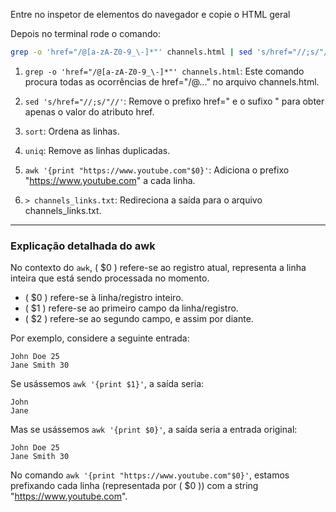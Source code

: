 Entre no inspetor de elementos do navegador e copie o HTML geral

Depois no terminal rode o comando:

```bash
grep -o 'href="/@[a-zA-Z0-9_\-]*"' channels.html | sed 's/href="//;s/"//' | sort | uniq | awk '{print "https://www.youtube.com"$1}' > channels_links.txt
```

1. `grep -o 'href="/@[a-zA-Z0-9_\-]*"' channels.html`: Este comando procura todas as ocorrências de href="/@..." no arquivo channels.html.

2. `sed 's/href="//;s/"//'`: Remove o prefixo href=" e o sufixo " para obter apenas o valor do atributo href.

3. `sort`: Ordena as linhas.

4. `uniq`: Remove as linhas duplicadas.

5. `awk '{print "https://www.youtube.com"$0}'`: Adiciona o prefixo "https://www.youtube.com" a cada linha.

6. `> channels_links.txt`: Redireciona a saída para o arquivo channels_links.txt.

---

### Explicação detalhada do awk

No contexto do `awk`, \( \$0 \) refere-se ao registro atual, representa a linha inteira que está sendo processada no momento.

- \( \$0 \) refere-se à linha/registro inteiro.
- \( \$1 \) refere-se ao primeiro campo da linha/registro.
- \( \$2 \) refere-se ao segundo campo, e assim por diante.

Por exemplo, considere a seguinte entrada:

```
John Doe 25
Jane Smith 30
```

Se usássemos `awk '{print $1}'`, a saída seria:

```
John
Jane
```

Mas se usássemos `awk '{print $0}'`, a saída seria a entrada original:

```
John Doe 25
Jane Smith 30
```

No comando `awk '{print "https://www.youtube.com"$0}'`, estamos prefixando cada linha (representada por \( \$0 \)) com a string "https://www.youtube.com".
